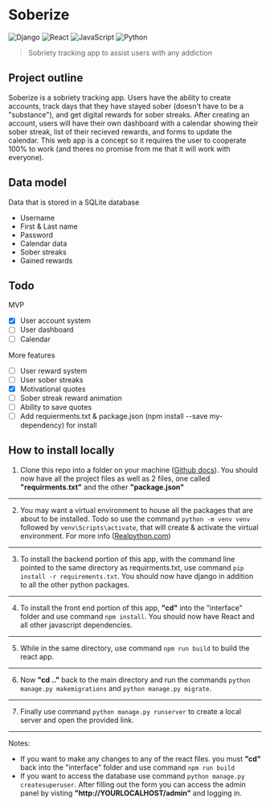 # Soberize
![Django](https://img.shields.io/badge/django-EFEFEF.svg?style=for-the-badge&logo=django&logoColor=black)
![React](https://img.shields.io/badge/react-EFEFEF.svg?style=for-the-badge&logo=react&logoColor=%2361DAFB)
![JavaScript](https://img.shields.io/badge/javascript-EFEFEF.svg?style=for-the-badge&logo=javascript&logoColor=%23F7DF1E)
![Python](https://img.shields.io/badge/python-EFEFEF?style=for-the-badge&logo=python&logoColor=4584b6)

> Sobriety tracking app to assist users with any addiction

## Project outline
Soberize is a sobriety tracking app. Users have the ability to create accounts, track days that they have stayed sober (doesn't have to be a "substance"), and get digital rewards for sober streaks. After creating an account, users will have their own dashboard with a calendar showing their sober streak, list of their recieved rewards, and forms to update the calendar. This web app is a concept so it requires the user to cooperate 100% to work (and theres no promise from me that it will work with everyone). 

## Data model
Data that is stored in a SQLite database
 - Username
 - First & Last name
 - Password
 - Calendar data
 - Sober streaks
 - Gained rewards
 
 ## Todo
 MVP
 - [X] User account system
 - [ ] User dashboard
 - [ ] Calendar
 
 More features
 - [ ] User reward system
 - [ ] User sober streaks
 - [X] Motivational quotes
 - [ ] Sober streak reward animation
 - [ ] Ability to save quotes
 - [ ] Add requierments.txt & package.json (npm install --save my-dependency) for install

## How to install locally
1. Clone this repo into a folder on your machine ([Github docs](https://docs.github.com/en/repositories/creating-and-managing-repositories/cloning-a-repository)).
You should now have all the project files as well as 2 files, one called **"requirments.txt"** and the other **"package.json"**

---

2. You may want a virtual environment to house all the packages that are about to be installed. Todo so use the command ```python -m venv venv``` followed by ```venv\Scripts\activate```, that will create & activate the virtual environment. For more info ([Realpython.com](https://realpython.com/python-virtual-environments-a-primer))

---

3. To install the backend portion of this app, with the command line pointed to the same directory as requirments.txt, use command ```pip install -r requirements.txt```. You should now have django in addition to all the other python packages.

---

4. To install the front end portion of this app, **"cd"** into the "interface" folder and use command ```npm install```. You should now have React and all other javascript dependencies.

---

5. While in the same directory, use command ```npm run build``` to build the react app.

---

6. Now **"cd .."** back to the main directory and run the commands ```python manage.py makemigrations``` and ```python manage.py migrate```.

---

7. Finally use command ```python manage.py runserver``` to create a local server and open the provided link.

---


Notes: 
- If you want to make any changes to any of the react files. you must **"cd"** back into the "interface" folder and use command ```npm run build```
- If you want to access the database use command ```python manage.py createsuperuser```. After filling out the form you can access the admin panel by visting **"ht<span>tp://YOURLOCALHOST/admin</span>"** and logging in.

